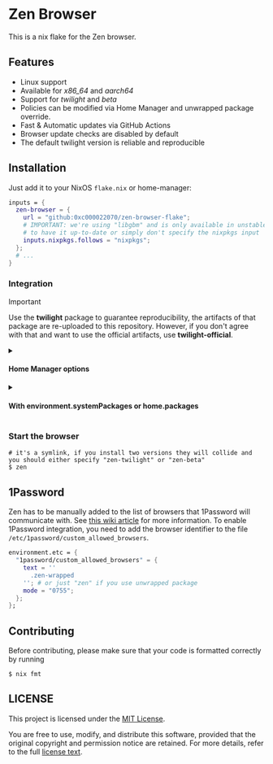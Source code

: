 # Zen Browser

This is a nix flake for the Zen browser.

## Features

- Linux support
- Available for _x86_64_ and _aarch64_
- Support for _twilight_ and _beta_
- Policies can be modified via Home Manager and unwrapped package override.
- Fast & Automatic updates via GitHub Actions
- Browser update checks are disabled by default
- The default twilight version is reliable and reproducible

## Installation

Just add it to your NixOS `flake.nix` or home-manager:

```nix
inputs = {
  zen-browser = {
    url = "github:0xc000022070/zen-browser-flake";
    # IMPORTANT: we're using "libgbm" and is only available in unstable so ensure
    # to have it up-to-date or simply don't specify the nixpkgs input  
    inputs.nixpkgs.follows = "nixpkgs";
  };
  # ...
}
```

### Integration

> [!IMPORTANT]
> Use the **twilight** package to guarantee reproducibility, the artifacts of that package are re-uploaded
> to this repository. However, if you don't agree with that and want to use the official artifacts, use **twilight-official**.

<details>
<summary><h4>Home Manager options</h4></summary>

```nix
{
  # home.nix
  imports = [
    inputs.zen-browser.homeModules.beta
    # or inputs.zen-browser.homeModules.twilight
    # or inputs.zen-browser.homeModules.twilight-official
  ];

  programs.zen-browser = {
    enable = true;
    policies = {
      DisableAppUpdate = true;
      DisableTelemetry = true;
      # find more options here: https://mozilla.github.io/policy-templates/
    };
  };
}
```

Then build your Home Manager configuration

```shell
$ home-manager switch
```

Check my rice [here](https://github.com/luisnquin/nixos-config/blob/main/home/modules/browser.nix)! :)

</details>

<details>
<summary><h4>With environment.systemPackages or home.packages</h4></summary>

To integrate `Zen Browser` to your NixOS/Home Manager configuration, add the following to your `environment.systemPackages` or `home.packages`:

```nix
# system: only 'x86_64-linux' and 'aarch64-linux' are supported

inputs.zen-browser.packages."${system}".default # beta
inputs.zen-browser.packages."${system}".beta # or "beta-unwrapped"
inputs.zen-browser.packages."${system}".twilight # or "twilight-unwrapped"
inputs.zen-browser.packages."${system}".twilight-official # or "twilight-official-unwrapped"

# you can even override the package policies
inputs.zen-browser.packages."${system}".default.override {
  policies = {
      DisableAppUpdate = true;
      DisableTelemetry = true;
      # find more options here: https://mozilla.github.io/policy-templates/
  };
}
```

Afterwards you can just build your configuration

```shell
$ sudo nixos-rebuild switch # or home-manager switch
```
</details>



### Start the browser

```shell
# it's a symlink, if you install two versions they will collide and you should either specify "zen-twilight" or "zen-beta"
$ zen
```

## 1Password

Zen has to be manually added to the list of browsers that 1Password will communicate with. See [this wiki article](https://wiki.nixos.org/wiki/1Password) for more information. To enable 1Password integration, you need to add the browser identifier to the file `/etc/1password/custom_allowed_browsers`.

```nix
environment.etc = {
  "1password/custom_allowed_browsers" = {
    text = ''
      .zen-wrapped
    ''; # or just "zen" if you use unwrapped package
    mode = "0755";
  };
};
```


## Contributing

Before contributing, please make sure that your code is formatted correctly by running

```shell
$ nix fmt
```

## LICENSE

This project is licensed under the [MIT License](./LICENSE).

You are free to use, modify, and distribute this software, provided that the original copyright and permission notice are retained. For more details, refer to the full [license text](./LICENSE).
